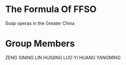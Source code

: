# The Formula Of FFSO
Soap operas in the Greater China

Group Members
====

ZENG SINING 
LIN HUIQING
LUO YI
HUANG YANGMING
